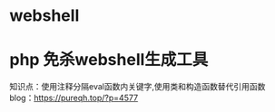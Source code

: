 # webshell

# php 免杀webshell生成工具

知识点：使用注释分隔eval函数内关键字,使用类和构造函数替代引用函数<br>
blog：https://pureqh.top/?p=4577<br>

